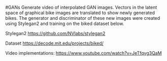 #GANs
Generate video of interpolated GAN images. Vectors in the latent space of graphical bike images are translated to show newly generated bikes. The generator and discriminator of these new images were created using Stylegan2 and training on the biked dataset below.

Stylegan2
https://github.com/NVlabs/stylegan2

Dataset
https://decode.mit.edu/projects/biked/

Video implementations:
https://www.youtube.com/watch?v=JeTfqvg3QaM
